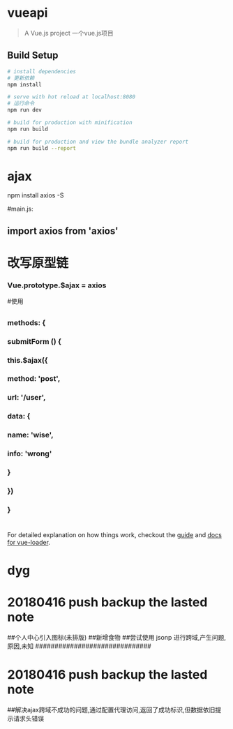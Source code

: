 # vueapi

> A Vue.js project
> 一个vue.js项目

## Build Setup

``` bash
# install dependencies
# 更新依赖
npm install

# serve with hot reload at localhost:8080
# 运行命令
npm run dev

# build for production with minification
npm run build

# build for production and view the bundle analyzer report
npm run build --report
```
# ajax
npm install axios -S

#main.js:
## import axios from 'axios'
# 改写原型链
### Vue.prototype.$ajax = axios
#使用
##
### methods: {
###    submitForm () {
###    this.$ajax({
###     method: 'post',
###     url: '/user',
###     data: {
###     name: 'wise',
###     info: 'wrong'
###     }
###    })
###   }
#
#


For detailed explanation on how things work, checkout the [guide](http://vuejs-templates.github.io/webpack/) and [docs for vue-loader](http://vuejs.github.io/vue-loader).
# dyg


# 20180416 push backup the lasted note
##个人中心引入图标(未排版)
##新增食物
##尝试使用  jsonp 进行跨域,产生问题,原因,未知
##############################
# 20180416 push backup the lasted note
##解决ajax跨域不成功的问题,通过配置代理访问,返回了成功标识,但数据依旧提示请求头错误

